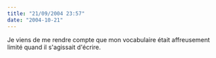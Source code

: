 ```yaml
---
title: "21/09/2004 23:57"
date: "2004-10-21"
---
```


Je viens de me rendre compte que mon vocabulaire était affreusement limité quand il s'agissait d'écrire.
